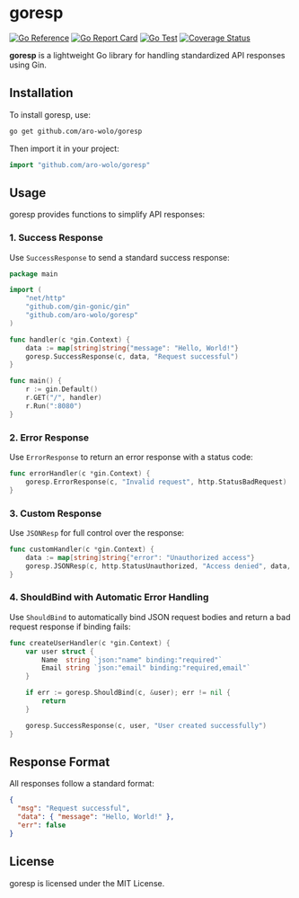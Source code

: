 # goresp

[![Go Reference](https://pkg.go.dev/badge/github.com/aro-wolo/goresp.svg)](https://pkg.go.dev/github.com/aro-wolo/goresp)
[![Go Report Card](https://goreportcard.com/badge/github.com/aro-wolo/goresp)](https://goreportcard.com/report/github.com/aro-wolo/goresp)
[![Go Test](https://github.com/aro-wolo/goresp/actions/workflows/test.yml/badge.svg)](https://github.com/aro-wolo/goresp/actions/workflows/test.yml)
[![Coverage Status](https://coveralls.io/repos/github/aro-wolo/goresp/badge.svg?branch=main)](https://coveralls.io/github/aro-wolo/goresp?branch=main)


**goresp** is a lightweight Go library for handling standardized API responses using Gin.

## Installation

To install goresp, use:

```sh
go get github.com/aro-wolo/goresp
```

Then import it in your project:

```go
import "github.com/aro-wolo/goresp"
```

## Usage

goresp provides functions to simplify API responses:

### 1. Success Response

Use `SuccessResponse` to send a standard success response:

```go
package main

import (
	"net/http"
	"github.com/gin-gonic/gin"
	"github.com/aro-wolo/goresp"
)

func handler(c *gin.Context) {
	data := map[string]string{"message": "Hello, World!"}
	goresp.SuccessResponse(c, data, "Request successful")
}

func main() {
	r := gin.Default()
	r.GET("/", handler)
	r.Run(":8080")
}
```

### 2. Error Response

Use `ErrorResponse` to return an error response with a status code:

```go
func errorHandler(c *gin.Context) {
	goresp.ErrorResponse(c, "Invalid request", http.StatusBadRequest)
}
```

### 3. Custom Response

Use `JSONResp` for full control over the response:

```go
func customHandler(c *gin.Context) {
	data := map[string]string{"error": "Unauthorized access"}
	goresp.JSONResp(c, http.StatusUnauthorized, "Access denied", data, true)
}
```

### 4. ShouldBind with Automatic Error Handling

Use `ShouldBind` to automatically bind JSON request bodies and return a bad request response if binding fails:

```go
func createUserHandler(c *gin.Context) {
	var user struct {
		Name  string `json:"name" binding:"required"`
		Email string `json:"email" binding:"required,email"`
	}

	if err := goresp.ShouldBind(c, &user); err != nil {
		return
	}

	goresp.SuccessResponse(c, user, "User created successfully")
}
```

## Response Format

All responses follow a standard format:

```json
{
  "msg": "Request successful",
  "data": { "message": "Hello, World!" },
  "err": false
}
```

## License

goresp is licensed under the MIT License.

